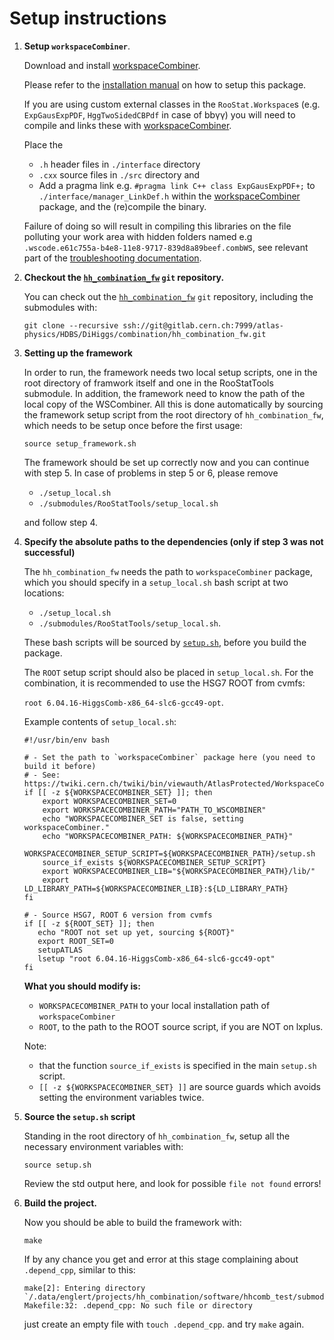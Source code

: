 # Setup instructions

1. **Setup `workspaceCombiner`**.

    Download and install [workspaceCombiner][workspaceCombiner].

    Please refer to the [installation manual][workspaceCombiner_install] on how to setup this package.

    If you are using custom external classes in the `RooStat.Workspace`s (e.g. `ExpGausExpPDF`,
    `HggTwoSidedCBPdf` in case of bb&gamma;&gamma;) you will need to compile and links these with
    [workspaceCombiner][workspaceCombiner].

    Place the
    - `.h` header files in `./interface` directory
    - `.cxx` source files in `./src` directory 
    and
    - Add a pragma link e.g. `#pragma link C++ class ExpGausExpPDF+;` to `./interface/manager_LinkDef.h`
    within the [workspaceCombiner][workspaceCombiner] package, and the (re)compile the binary.

    Failure of doing so will result in compiling this libraries on the file polluting your work area
    with hidden folders named e.g `.wscode.e61c755a-b4e8-11e8-9717-839d8a89beef.combWS`, see
    relevant part of the
    [troubleshooting documentation](./troubleshooting.md#problem-wscode-hidden-directory-created).

2.  **Checkout the [`hh_combination_fw`][hh_combination_fw] `git` repository.**

    You can check out the [`hh_combination_fw`][hh_combination_fw] `git` repository, including the submodules with:

    ~~~~
    git clone --recursive ssh://git@gitlab.cern.ch:7999/atlas-physics/HDBS/DiHiggs/combination/hh_combination_fw.git
    ~~~~

3.  **Setting up the framework**

    In order to run, the framework needs two local setup scripts, one in the root directory of framwork itself and one in the RooStatTools submodule. In addition, the framework need to know the path of the local copy of the
    WSCombiner. All this is done automatically by sourcing the framework setup script from the root directory of `hh_combination_fw`, which needs to be setup once before the first usage:

    ~~~~
    source setup_framework.sh
    ~~~~

    The framework should be set up correctly now and you can continue with step 5. In case of problems in step 5 or 6, please remove
    - `./setup_local.sh`
    - `./submodules/RooStatTools/setup_local.sh`
    
    and follow step 4.

4.  **Specify the absolute paths to the dependencies (only if step 3 was not successful)**

    The `hh_combination_fw` needs the path to `workspaceCombiner` package,
    which you should specify in a `setup_local.sh` bash script at two locations:
    - `./setup_local.sh`
    - `./submodules/RooStatTools/setup_local.sh`.

    These bash scripts will be sourced by [`setup.sh`](./setup.sh), before you build the package.

    The `ROOT` setup script should also be placed in `setup_local.sh`.
    For the combination, it is recommended to use the HSG7 ROOT from cvmfs:

    `root 6.04.16-HiggsComb-x86_64-slc6-gcc49-opt`.

    Example contents of `setup_local.sh`:

    ~~~~
    #!/usr/bin/env bash
    
    # - Set the path to `workspaceCombiner` package here (you need to build it before)
    # - See: https://twiki.cern.ch/twiki/bin/viewauth/AtlasProtected/WorkspaceCombiner
    if [[ -z ${WORKSPACECOMBINER_SET} ]]; then
        export WORKSPACECOMBINER_SET=0
        export WORKSPACECOMBINER_PATH="PATH_TO_WSCOMBINER"
        echo "WORKSPACECOMBINER_SET is false, setting workspaceCombiner."
        echo "WORKSPACECOMBINER_PATH: ${WORKSPACECOMBINER_PATH}"
    	WORKSPACECOMBINER_SETUP_SCRIPT=${WORKSPACECOMBINER_PATH}/setup.sh
    	source_if_exists ${WORKSPACECOMBINER_SETUP_SCRIPT}
        export WORKSPACECOMBINER_LIB="${WORKSPACECOMBINER_PATH}/lib/"
        export LD_LIBRARY_PATH=${WORKSPACECOMBINER_LIB}:${LD_LIBRARY_PATH}
    fi
    
    # - Source HSG7, ROOT 6 version from cvmfs
    if [[ -z ${ROOT_SET} ]]; then
       echo "ROOT not set up yet, sourcing ${ROOT}"
       export ROOT_SET=0
       setupATLAS
       lsetup "root 6.04.16-HiggsComb-x86_64-slc6-gcc49-opt"
    fi
    ~~~~

    **What you should modify is:**
    - `WORKSPACECOMBINER_PATH` to your local installation path of `workspaceCombiner`
    - `ROOT`, to the path to the ROOT source script, if you are NOT on lxplus.
    
    Note:
    - that the function `source_if_exists` is specified in the main `setup.sh` script.
    - `[[ -z ${WORKSPACECOMBINER_SET} ]]` are source guards which avoids setting the environment variables twice.

5. **Source the `setup.sh` script**

    Standing in the root directory of `hh_combination_fw`, setup all the necessary environment
    variables with: 

    ~~~~
    source setup.sh
    ~~~~

    Review the std output here, and look for possible `file not found` errors!

6. **Build the project.**

    Now you should be able to build the framework with:

    ~~~~
    make
    ~~~~

    If by any chance you get and error at this stage complaining about `.depend_cpp`, similar to this:
    ~~~~
    make[2]: Entering directory `/.data/englert/projects/hh_combination/software/hhcomb_test/submodules/RooStatTools/src'
    Makefile:32: .depend_cpp: No such file or directory
    ~~~~
    just create an empty file with `touch .depend_cpp`.
    and try `make` again.


[hh_combination_fw]: https://gitlab.cern.ch/atlas-physics/HDBS/DiHiggs/combination/hh_combination_fw
[workspaceCombiner]: https://twiki.cern.ch/twiki/bin/viewauth/AtlasProtected/WorkspaceCombiner
[workspaceCombiner_install]: https://twiki.cern.ch/twiki/bin/viewauth/AtlasProtected/WorkspaceCombiner#Installation
